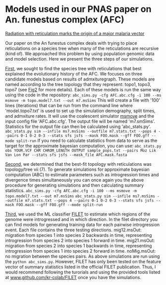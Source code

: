 # Models used in our PNAS paper on An. funestus complex (AFC)
[Radiation with reticulation marks the origin of a major malaria vector](LINK)

Our paper on the An funestus complex deals with trying to place reticulations on a species tree when many of the reticulations are recursive (kind of). We approached this problem by using population genomic data and model selection. Here we present the three steps of our simulations.

[First](abcrf), we sought to find the species tree with reticulations that best explained the evolutionary history of the AFC. We focuses on three candidate models based on results of admxituregraph. These models are named according to the tree topology that they represent: topo1, topo3, topo7 (see [Fig2](LINK) for more details). Each of these models is run the same way using the code in the repository:
`abc_sims.py -cfg AFC.abc.cfg -i 100 --ms msmove -m topo.model7.txt --out m7.msSims`
This will create a file with '100' lines (iterations) that can be run from the command line where 'model.topo7.txt' is used to set up the simulation demography, split times, and admxiture rates. It will use the coalescent simulator [msmove](https://github.com/geneva/msmove) and the input config file 'AFC.abc.cfg'. The output file will be named 'm7.smSims'. Statistics for the output file can then be calculated using 'abc_stats.py'.
`abc_stats.py sim --infile ms7.msSims --outfile m7.stats.txt --pops 4 --pairs 0-1 0-2 0-3 --stats sfs jsfs --mask FOO.mask --gff FOO.gff --mode split-run`
If you need to calculate statistics from data to serve as the target for the approximate bayesian computation, you can use:
`abc_stats.py obs YOUR.VCF CHR CHROM_LENGTH OUTPUT sample_pops.txt --pairs Moz Lik Van Lon Par --stats sfs jsfs --mask_file AFC.mask.fasta`

[Second](abc_tree7), we determined that the best-fit topology with reticulations was topology/tree vii (7). To generate simulations for approximate bayesian computation (ABC) to estimate parameters such as introgression times and divergence times simultaneously you can once again you the above procedure for generating simulations and then calculating summary statistics. 
`abc_sims.py -cfg AFC.abc.cfg -i 100 --ms msmove -m topo.model7.txt --out m7.msSims`
`abc_stats.py sim --infile ms7.msSims --outfile m7.stats.txt --pops 4 --pairs 0-1 0-2 0-3 --stats sfs jsfs --mask FOO.mask --gff FOO.gff --mode split-run`

[Third](filet), we used the ML classifier [FILET](https://journals.plos.org/plosgenetics/article?id=10.1371/journal.pgen.1007341) to estimate which regions of the genome were introgressed and in which direction. In the filet directory you can find models for generating training data for each pairwise introgression event. Each file contains the three testing directions.
mig12.msOut: migration from species 1 into species 2 backwards in time, representing introgression from species 2 into species 1 forward in time.
mig21.msOut: migration from species 2 into species 1 backwards in time, representing introgression from species 1 into species 2 forward in time.
noMig.msOut: no migration between the species pairs.
As above simulations are run using the `python abc_sims.py`. However, FILET has only been tested on the feature vector of summary statistics listed in the official FILET publication. Thus, I would recommend following the turorials and using the provided tools listed at www.github.com/kr-colab/FILET once you have the simulations.
